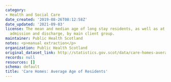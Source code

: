 ```yaml
---
category:
- Health and Social Care
date_created: '2019-08-26T08:12:58Z'
date_updated: '2021-09-03'
license: The mean and median age of long stay residents, as well as at the time of
  admission and discharge, by main client group.
maintainer: Public Health Scotland
notes: <p>manual extraction</p>
organization: Public Health Scotland
original_dataset_link: http://statistics.gov.scot/data/care-homes-average-age-of-residents
records: null
resources: []
schema: default
title: 'Care Homes: Average Age of Residents'
---
```

